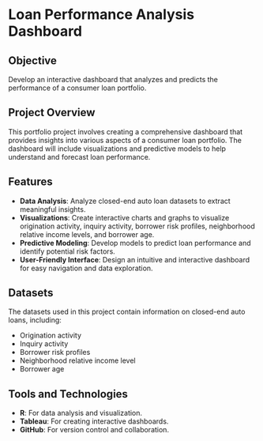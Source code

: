 # Loan Performance Analysis Dashboard

## Objective
Develop an interactive dashboard that analyzes and predicts the performance of a consumer loan portfolio. 

## Project Overview
This portfolio project involves creating a comprehensive dashboard that provides insights into various aspects of a consumer loan portfolio. The dashboard will include visualizations and predictive models to help understand and forecast loan performance.

## Features
- **Data Analysis**: Analyze closed-end auto loan datasets to extract meaningful insights.
- **Visualizations**: Create interactive charts and graphs to visualize origination activity, inquiry activity, borrower risk profiles, neighborhood relative income levels, and borrower age.
- **Predictive Modeling**: Develop models to predict loan performance and identify potential risk factors.
- **User-Friendly Interface**: Design an intuitive and interactive dashboard for easy navigation and data exploration.

## Datasets
The datasets used in this project contain information on closed-end auto loans, including:
- Origination activity
- Inquiry activity
- Borrower risk profiles
- Neighborhood relative income level
- Borrower age

## Tools and Technologies
- **R**: For data analysis and visualization.
- **Tableau**: For creating interactive dashboards.
- **GitHub**: For version control and collaboration.

